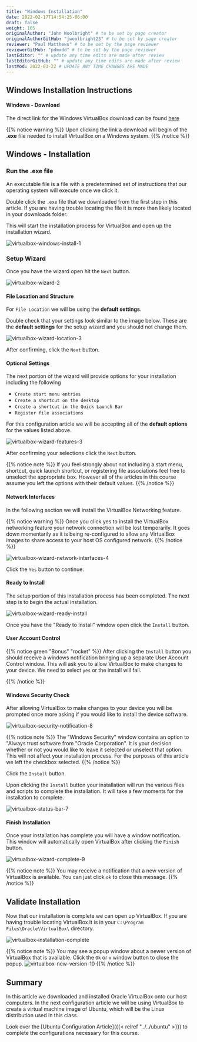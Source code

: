 ```yaml
---
title: "Windows Installation"
date: 2022-02-17T14:54:25-06:00
draft: false
weight: 105
originalAuthor: "John Woolbright" # to be set by page creator
originalAuthorGitHub: "jwoolbright23" # to be set by page creator
reviewer: "Paul Matthews" # to be set by the page reviewer
reviewerGitHub: "pdmxdd" # to be set by the page reviewer
lastEditor: "" # update any time edits are made after review
lastEditorGitHub: "" # update any time edits are made after review
lastMod: 2022-03-22 # UPDATE ANY TIME CHANGES ARE MADE
---
```


## Windows Installation Instructions

#### Windows - Download

The direct link for the Windows VirtualBox download can be found [here](https://download.virtualbox.org/virtualbox/6.1.28/VirtualBox-6.1.28-147628-Win.exe)

{{% notice warning %}}
Upon clicking the link a download will begin of the **.exe** file needed to install VirtualBox on a Windows system.
{{% /notice %}}

## Windows - Installation

### Run the .exe file

An executable file is a file with a predetermined set of instructions that our operating system will execute once we click it.

Double click the `.exe` file that we downloaded from the first step in this article. If you are having trouble locating the file it is more than likely located in your downloads folder. 

This will start the installation process for VirtualBox and open up the installation wizard. 

![virtualbox-windows-install-1](pictures/virtualbox-windows-install-1.png?classes=border)

### Setup Wizard

Once you have the wizard open hit the `Next` button.

![virtualbox-wizard-2](pictures/virtualbox-wizard-2.png?classes=border)

#### File Location and Structure

For `File Location` we will be using the **default settings**.

Double check that your settings look similar to the image below. These are the **default settings** for the setup wizard and you should not change them. 

![virtualbox-wizard-location-3](pictures/virtualbox-wizard-location-3.png?classes=border)

After confirming, click the `Next` button.

#### Optional Settings

The next portion of the wizard will provide options for your installation including the following

- `Create start menu entries`
- `Create a shortcut on the desktop`
- `Create a shortcut in the Quick Launch Bar`
- `Register file associations`

For this configuration article we will be accepting all of the **default options** for the values listed above.

![virtualbox-wizard-features-3](pictures/virtualbox-wizard-features-3.png?classes=border)

After confirming your selections click the `Next` button.

{{% notice note %}}
If you feel strongly about not including a start menu, shortcut, quick launch shortcut, or registering file associations feel free to unselect the appropriate box. However all of the articles in this course assume you left the options with their default values.
{{% /notice %}}

#### Network Interfaces

In the following section we will install the VirtualBox Networking feature. 

{{% notice warning %}}
Once you click yes to install the VirtualBox networking feature your network connection will be lost temporarily. It goes down momentarily as it is being re-configured to allow any VirtualBox images to share access to your host OS configured network.
{{% /notice %}}

![virtualbox-wizard-network-interfaces-4](pictures/virtualbox-wizard-network-interfaces-4.png?classes=border)

Click the `Yes` button to continue.

#### Ready to Install

The setup portion of this installation process has been completed. The next step is to begin the actual installation. 

![virtualbox-wizard-ready-install](pictures/virtualbox-wizard-ready-install-5.png?classes=border)

Once you have the "Ready to Install" window open click the `Install` button.

#### User Account Control

{{% notice green "Bonus" "rocket" %}}
After clicking the `Install` button you should receive a windows notification bringing up a separate User Account Control window. This will ask you to allow VirtualBox to make changes to your device. We need to select `yes` or the install will fail.
<!-- TODO: picture here? -->
{{% /notice %}}

#### Windows Security Check

After allowing VirtualBox to make changes to your device you will be prompted once more asking if you would like to install the device software.

![virtualbox-security-notification-8](pictures/virtualbox-security-notification-8.png?classes=border)

{{% notice note %}}
The "Windows Security" window contains an option to "Always trust software from "Oracle Corporation". It is your decision whether or not you would like to leave it selected or unselect that option. This will not affect your installation process. For the purposes of this article we left the checkbox selected.
{{% /notice %}}

Click the `Install` button.

Upon clicking the `Install` button your installation will run the various files and scripts to complete the installation. It will take a few moments for the installation to complete.

![virtualbox-status-bar-7](pictures/virtualbox-status-bar-7.png?classes=border)

#### Finish Installation

Once your installation has complete you will have a window notification. This window will automatically open VirtualBox after clicking the `Finish` button.

![virtualbox-wizard-complete-9](pictures/virtualbox-wizard-complete-9.png?classes=border)

{{% notice note %}}
You may receive a notification that a new version of VirtualBox is available. You can just click `ok` to close this message.
{{% /notice %}}

## Validate Installation

Now that our installation is complete we can open up VirtualBox. If you are having trouble locating VirtualBox it is in your `C:\Program Files\Oracle\VirtualBox\` directory.

![virtualbox-installation-complete](pictures/virtualbox-installation-complete.png?classes=border)

{{% notice note %}}
You may see a popup window about a newer version of VirtualBox that is available. Click the `Ok` or `x` window button to close the popup.
![virtualbox-new-version-10](pictures/virtualbox-new-version-10.png?classes=border&height=650px)
{{% /notice %}}

## Summary

In this article we downloaded and installed Oracle VirtualBox onto our host computers. In the next configuration article we will be using VirtualBox to create a virtual machine image of Ubuntu, which will be the Linux distribution used in this class.

Look over the [Ubuntu Configuration Article]({{< relref "../../ubuntu" >}}) to complete the configurations necessary for this course.